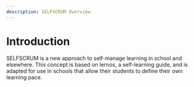 ```yaml
---
description: SELFSCRUM Overview
---
```


# Introduction

SELFSCRUM is a new approach to self-manage learning in school and elsewhere. This concept is based on lernos, a self-learning guide, and is adapted for use in schools that allow their students to define their own learning pace. 
